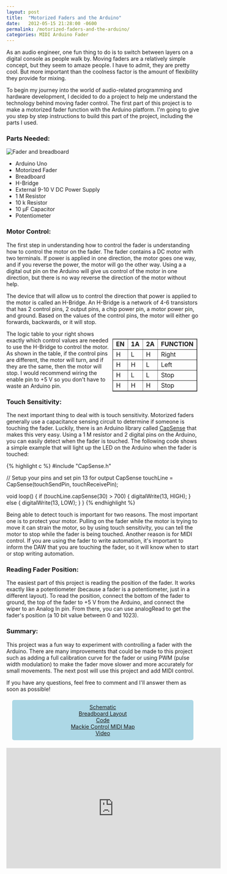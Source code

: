 ```yaml
---
layout: post
title:  "Motorized Faders and the Arduino"
date:   2012-05-15 21:28:00 -0600
permalink: /motorized-faders-and-the-arduino/
categories: MIDI Arduino Fader
---
```

As an audio engineer, one fun thing to do is to switch between layers on a digital console as people walk by.  Moving faders are a relatively simple concept, but they seem to amaze people.  I have to admit, they are pretty cool.  But more important than the coolness factor is the amount of flexibility they provide for mixing.

To begin my journey into the world of audio-related programming and hardware development, I decided to do a project to help me understand the technology behind moving fader control.  The first part of this project is to make a motorized fader function with the Arduino platform.  I'm going to give you step by step instructions to build this part of the project, including the parts I used.

### Parts Needed:

![Fader and breadboard](/content/images/2014/Sep/IMG_0005.jpg)

* Arduino Uno
* Motorized Fader
* Breadboard
* H-Bridge
* External 9-10 V DC Power Supply
* 1 M Resistor
* 10 k Resistor
* 10 µF Capacitor
* Potentiometer

### Motor Control:

The first step in understanding how to control the fader is understanding how to control the motor on the fader.  The fader contains a DC motor with two terminals.  If power is applied in one direction, the motor goes one way, and if you reverse the power, the motor will go the other way.  Using a a digital out pin on the Arduino will give us control of the motor in one direction, but there is no way reverse the direction of the motor without help.

The device that will allow us to control the direction that power is applied to the motor is called an H-Bridge.  An H-Bridge is a network of 4-6 transistors that has 2 control pins, 2 output pins, a chip power pin, a motor power pin, and ground.  Based on the values of the control pins, the motor will either go forwards, backwards, or it will stop.

<div style="float: right; padding: 5px;">
  <table width="250px" border="1">
    <tbody>
      <tr>
        <td><strong>EN</strong></td>
        <td><strong>1A</strong></td>
        <td><strong>2A</strong></td>
        <td><strong>FUNCTION</strong></td>
      </tr>
      <tr>
        <td> H</td>
        <td> L</td>
        <td> H</td>
        <td> Right</td>
      </tr>
      <tr>
        <td> H</td>
        <td> H</td>
        <td> L</td>
        <td> Left</td>
      </tr>
      <tr>
        <td> H</td>
        <td> L</td>
        <td> L</td>
        <td> Stop</td>
      </tr>
      <tr>
        <td> H</td>
        <td> H</td>
        <td> H</td>
        <td> Stop</td>
      </tr>
    </tbody>
  </table>
</div>

The logic table to your right shows exactly which control values are needed to use the H-Bridge to control the motor.  As shown in the table, if the control pins are different, the motor will turn, and if they are the same, then the motor will stop.  I would recommend wiring the enable pin to +5 V so you don't have to waste an Arduino pin.

### Touch Sensitivity:

The next important thing to deal with is touch sensitivity.  Motorized faders generally use a capacitance sensing circuit to determine if someone is touching the fader.  Luckily, there is an Arduino library called <a href="http://www.arduino.cc/playground/Main/CapSense" target="_blank">CapSense</a> that makes this very easy.  Using a 1 M resistor and 2 digital pins on the Arduino, you can easily detect when the fader is touched.  The following code shows a simple example that will light up the LED on the Arduino when the fader is touched:

{% highlight c %}
#include "CapSense.h"

// Setup your pins and set pin 13 for output
CapSense touchLine = CapSense(touchSendPin, touchReceivePin);

void loop() {
    if (touchLine.capSense(30) > 700) {
        digitalWrite(13, HIGH);
    } else {
        digitalWrite(13, LOW);
    }
}
{% endhighlight %}

Being able to detect touch is important for two reasons.  The most important one is to protect your motor. Pulling on the fader while the motor is trying to move it can strain the motor, so by using touch sensitivity, you can tell the motor to stop while the fader is being touched.  Another reason is for MIDI control.  If you are using the fader to write automation, it's important to inform the DAW that you are touching the fader, so it will know when to start or stop writing automation.

### Reading Fader Position:

The easiest part of this project is reading the position of the fader.  It works exactly like a potentiometer (because a fader is a potentiometer, just in a different layout).  To read the position, connect the bottom of the fader to ground, the top of the fader to +5 V from the Arduino, and connect the wiper to an Analog In pin.  From there, you can use analogRead to get the fader's position (a 10 bit value between 0 and 1023).

### Summary:

This project was a fun way to experiment with controlling a fader with the Arduino.  There are many improvements that could be made to this project such as adding a full calibration curve for the fader or using PWM (pulse width modulation) to make the fader move slower and more accurately for small movements.  The next post will use this project and add MIDI control.

If you have any questions, feel free to comment and I'll answer them as soon as possible!

<div style="width: 90%; margin: 20px auto 0 auto; text-align: center; background-color: lightblue; padding: 10px; border-radius: 5px;">
  <a href="https://github.com/codyhazelwood/motorized-fader-arduino/blob/master/docs/mfcschematic.pdf" target="_blank">Schematic</a><br>
  <a href="https://github.com/codyhazelwood/motorized-fader-arduino/blob/master/docs/mfcbreadboard.pdf" target="_blank">Breadboard Layout</a><br>
  <a href="https://github.com/codyhazelwood/motorized-fader-arduino/blob/master/fadercontrol/fadercontrol.pde" target="_blank">Code</a><br>
  <a href="https://github.com/codyhazelwood/motorized-fader-arduino/blob/master/docs/Mackie%20Control%20MIDI%20Map.pdf" target="_blank">Mackie Control MIDI Map</a><br>
  <a href="http://www.youtube.com/watch?v=ZKK5pNx-M5o"> Video</a>
</div>

<iframe src="http://www.youtube.com/embed/ZKK5pNx-M5o" frameborder="0" width="560" height="315" style="display: block; margin: 20px auto;"></iframe>
